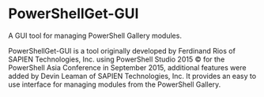 # PowerShellGet-GUI
A GUI tool for managing PowerShell Gallery modules.

PowerShellGet-GUI is a tool originally developed by Ferdinand Rios of SAPIEN Technologies, Inc. using PowerShell Studio 2015 &copy; for the PowerShell Asia Conference in September 2015, additional features were added by Devin Leaman of SAPIEN Technologies, Inc. It provides an easy to use interface for managing modules from the PowerShell Gallery. 
